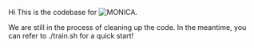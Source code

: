 Hi This is the codebase for ![MONICA](https://arxiv.org/abs/2410.02010).

We are still in the process of cleaning up the code. In the meantime, you can refer to ./train.sh for a quick start!
